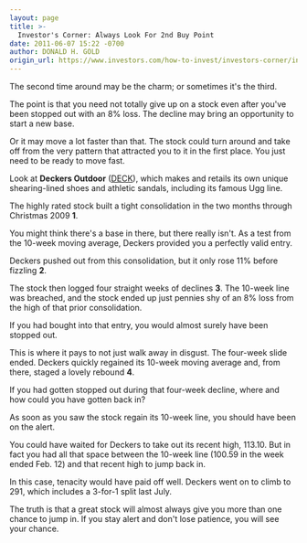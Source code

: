 ```yaml
---
layout: page
title: >-
  Investor's Corner: Always Look For 2nd Buy Point
date: 2011-06-07 15:22 -0700
author: DONALD H. GOLD
origin_url: https://www.investors.com/how-to-invest/investors-corner/investors-corner-always-look-for-2nd-buy-point/
---
```


The second time around may be the charm; or sometimes it's the third.

The point is that you need not totally give up on a stock even after you've been stopped out with an 8% loss. The decline may bring an opportunity to start a new base.

Or it may move a lot faster than that. The stock could turn around and take off from the very pattern that attracted you to it in the first place. You just need to be ready to move fast.

Look at **Deckers Outdoor** ([DECK](https://research.investors.com/quote.aspx?symbol=DECK)), which makes and retails its own unique shearing-lined shoes and athletic sandals, including its famous Ugg line.

The highly rated stock built a tight consolidation in the two months through Christmas 2009 **1**.

You might think there's a base in there, but there really isn't. As a test from the 10-week moving average, Deckers provided you a perfectly valid entry.

Deckers pushed out from this consolidation, but it only rose 11% before fizzling **2**.

The stock then logged four straight weeks of declines **3**. The 10-week line was breached, and the stock ended up just pennies shy of an 8% loss from the high of that prior consolidation.

If you had bought into that entry, you would almost surely have been stopped out.

This is where it pays to not just walk away in disgust. The four-week slide ended. Deckers quickly regained its 10-week moving average and, from there, staged a lovely rebound **4**.

If you had gotten stopped out during that four-week decline, where and how could you have gotten back in?

As soon as you saw the stock regain its 10-week line, you should have been on the alert.

You could have waited for Deckers to take out its recent high, 113.10. But in fact you had all that space between the 10-week line (100.59 in the week ended Feb. 12) and that recent high to jump back in.

In this case, tenacity would have paid off well. Deckers went on to climb to 291, which includes a 3-for-1 split last July.

The truth is that a great stock will almost always give you more than one chance to jump in. If you stay alert and don't lose patience, you will see your chance.
